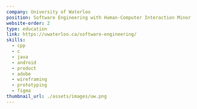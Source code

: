 ```yaml
---
company: University of Waterloo
position: Software Engineering with Human-Computer Interaction Minor
website-order: 2
type: education
link: https://uwaterloo.ca/software-engineering/
skills:
  - cpp
  - c
  - java
  - android
  - product
  - adobe
  - wireframing
  - prototyping
  - figma
thumbnail_url: ./assets/images/uw.png
---
```

